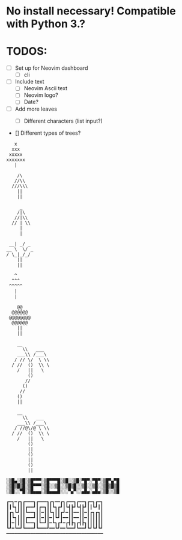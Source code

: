# No install necessary! Compatible with Python 3.?



# TODOS:
- [ ] Set up for Neovim dashboard
    - [ ] cli
- [ ] Include text
    - [ ] Neovim Ascii text
    - [ ] Neovim logo?
    - [ ] Date?

- [ ] Add more leaves
    - [ ] Different characters (list input?)


- [] Different types of trees?
```text
   x
  xxx
 xxxxx
xxxxxxx
   |
```
```text
    /\
   //\\
  ///\\\
    ||
    ||
```
```text
     _
    /|\
   //|\\
  // | \\
     |
     |
```
```text
 __| _/ _
__ \  \/ _
/ \_|_/_/
    ||
    ||
```
```text
   ^
  ^^^
 ^^^^^
   |
   |
```
```text
    @@
  @@@@@@
 @@@@@@@@
  @@@@@@
    ||
    ||
```
```text
    __
      \\   ___
    ___\\ /___\
   / // \/  \ \\
  / //  ()  \\ \
    /   ||   \
        ()
       //
      ()
     //
    ()
    ||
```

```text
    __
      \\   ___
    ___\\ /___\
   / //@\/@ \ \\
  / //  ()  \\ \
    /   ||   \
        ()
        ||
        ()
        ||
        ()
        ||
```

```text
░▒█▄░▒█░▒█▀▀▀░▒█▀▀▀█░▒█░░▒█░▀█▀░▀█▀░▒█▀▄▀█
░▒█▒█▒█░▒█▀▀▀░▒█░░▒█░░▒█▒█░░▒█░░▒█░░▒█▒█▒█
░▒█░░▀█░▒█▄▄▄░▒█▄▄▄█░░░▀▄▀░░▄█▄░▄█▄░▒█░░▒█
```

```text
┏━┓━┏┓┏━━━┓┏━━━┓┏┓━━┏┓┏━━┓┏━━┓┏━┓┏━┓
┃┃┗┓┃┃┃┏━━┛┃┏━┓┃┃┗┓┏┛┃┗┫┣┛┗┫┣┛┃┃┗┛┃┃
┃┏┓┗┛┃┃┗━━┓┃┃━┃┃┗┓┃┃┏┛━┃┃━━┃┃━┃┏┓┏┓┃
┃┃┗┓┃┃┃┏━━┛┃┃━┃┃━┃┗┛┃━━┃┃━━┃┃━┃┃┃┃┃┃
┃┃━┃┃┃┃┗━━┓┃┗━┛┃━┗┓┏┛━┏┫┣┓┏┫┣┓┃┃┃┃┃┃
┗┛━┗━┛┗━━━┛┗━━━┛━━┗┛━━┗━━┛┗━━┛┗┛┗┛┗┛
━━━━━━━━━━━━━━━━━━━━━━━━━━━━━━━━━━━━
```
